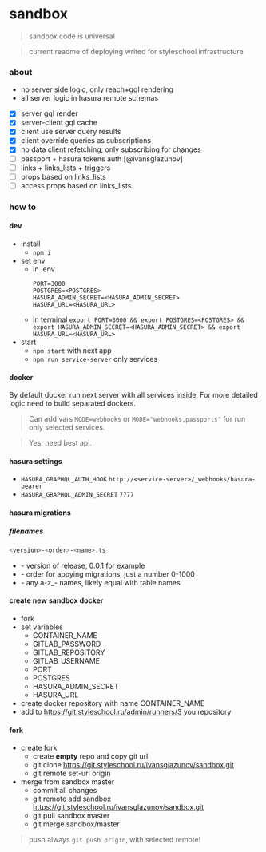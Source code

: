 # sandbox

> sandbox code is universal

> current readme of deploying writed for styleschool infrastructure

### about

- no server side logic, only reach+gql rendering
- all server logic in hasura remote schemas

- [x] server gql render
- [x] server-client gql cache
- [x] client use server query results
- [x] client override queries as subscriptions
- [x] no data client refetching, only subscribing for changes
- [ ] passport + hasura tokens auth [@ivansglazunov]
- [ ] links + links_lists + triggers
- [ ] props based on links_lists
- [ ] access props based on links_lists

### how to

#### dev

- install
  - `npm i`
- set env
  - in .env
    ```
    PORT=3000
    POSTGRES=<POSTGRES>
    HASURA_ADMIN_SECRET=<HASURA_ADMIN_SECRET>
    HASURA_URL=<HASURA_URL>
    ```
  - in terminal `export PORT=3000 && export POSTGRES=<POSTGRES> && export HASURA_ADMIN_SECRET=<HASURA_ADMIN_SECRET> && export HASURA_URL=<HASURA_URL>`
- start
  - `npm start` with next app
  - `npm run service-server` only services

#### docker

By default docker run next server with all services inside. For more detailed logic need to build separated dockers.

> Can add vars `MODE=webhooks` or `MODE="webhooks,passports"` for run only selected services.

> Yes, need best api.

#### hasura settings

- `HASURA_GRAPHQL_AUTH_HOOK` `http://<service-server>/_webhooks/hasura-bearer`
- `HASURA_GRAPHQL_ADMIN_SECRET` `7777`

#### hasura migrations

##### filenames

```sh
<version>-<order>-<name>.ts
```

- <version> - version of release, 0.0.1 for example
- <order> - order for appying migrations, just a number 0-1000
- <name> - any a-z_- names, likely equal with table names

#### create new sandbox docker

- fork
- set variables
  - CONTAINER_NAME
  - GITLAB_PASSWORD
  - GITLAB_REPOSITORY
  - GITLAB_USERNAME
  - PORT
  - POSTGRES
  - HASURA_ADMIN_SECRET
  - HASURA_URL
- create docker repository with name CONTAINER_NAME
- add to https://git.styleschool.ru/admin/runners/3 you repository

#### fork

- create fork
  - create **empty** repo and copy git url
  - git clone https://git.styleschool.ru/ivansglazunov/sandbox.git
  - git remote set-url origin <my-repo>
- merge from sandbox master
  - commit all changes
  - git remote add sandbox https://git.styleschool.ru/ivansglazunov/sandbox.git
  - git pull sandbox master
  - git merge sandbox/master

> push always `git push origin`, with selected remote!
